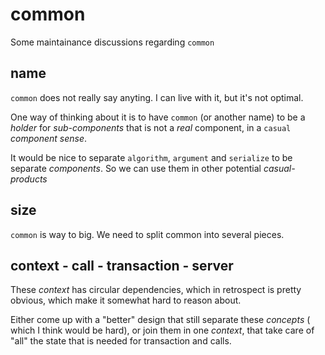 
# common 

Some maintainance discussions regarding `common`


## name

`common` does not really say anyting. I can live with it, but it's not optimal.

One way of thinking about it is to have `common` (or another name) to be a _holder_ for 
_sub-components_ that is not a _real_ component, in a `casual` _component sense_. 

It would be nice to separate `algorithm`, `argument` and `serialize` to be separate _components_.
So we can use them in other potential _casual-products_

## size

`common` is way to big. We need to split common into several pieces. 

## context - call - transaction - server

These _context_ has circular dependencies, which in retrospect is pretty obvious, which make it
somewhat hard to reason about.

Either come up with a "better" design that still separate these _concepts_ ( which I think would be hard),
or join them in one _context_, that take care of "all" the state that is needed for transaction and calls.

